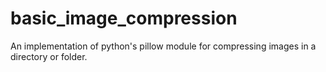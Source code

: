 # basic_image_compression
An implementation of python's pillow module for compressing images in a directory or folder.

